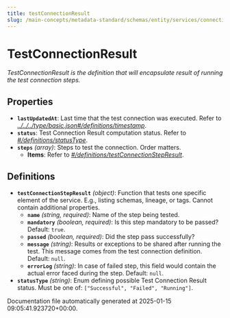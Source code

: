 ```yaml
---
title: testConnectionResult
slug: /main-concepts/metadata-standard/schemas/entity/services/connections/testconnectionresult
---
```


# TestConnectionResult

*TestConnectionResult is the definition that will encapsulate result of running the test connection steps.*

## Properties

- **`lastUpdatedAt`**: Last time that the test connection was executed. Refer to *[../../../type/basic.json#/definitions/timestamp](#/../../type/basic.json#/definitions/timestamp)*.
- **`status`**: Test Connection Result computation status. Refer to *[#/definitions/statusType](#definitions/statusType)*.
- **`steps`** *(array)*: Steps to test the connection. Order matters.
  - **Items**: Refer to *[#/definitions/testConnectionStepResult](#definitions/testConnectionStepResult)*.
## Definitions

- **`testConnectionStepResult`** *(object)*: Function that tests one specific element of the service. E.g., listing schemas, lineage, or tags. Cannot contain additional properties.
  - **`name`** *(string, required)*: Name of the step being tested.
  - **`mandatory`** *(boolean, required)*: Is this step mandatory to be passed? Default: `true`.
  - **`passed`** *(boolean, required)*: Did the step pass successfully?
  - **`message`** *(string)*: Results or exceptions to be shared after running the test. This message comes from the test connection definition. Default: `null`.
  - **`errorLog`** *(string)*: In case of failed step, this field would contain the actual error faced during the step. Default: `null`.
- **`statusType`** *(string)*: Enum defining possible Test Connection Result status. Must be one of: `["Successful", "Failed", "Running"]`.


Documentation file automatically generated at 2025-01-15 09:05:41.923720+00:00.
